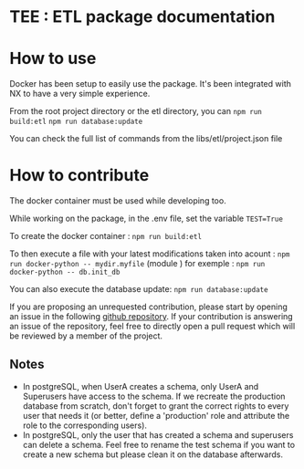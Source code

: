 # TEE : ETL package documentation

# How to use

Docker has been setup to easily use the package.
It's been integrated with NX to have a very simple experience.

From the root project directory or the etl directory, you can
`npm run build:etl`
`npm run database:update`

You can check the full list of commands from the libs/etl/project.json file

# How to contribute

The docker container must be used while developing too.

While working on the package, in the .env file, set the variable `TEST=True`

To create the docker container :
`npm run build:etl`

To then execute a file with your latest modifications taken into acount :
`npm run docker-python -- mydir.myfile` (module )
for exemple : `npm run docker-python -- db.init_db`

You can also execute the database update:
`npm run database:update`

If you are proposing an unrequested contribution, please start by opening an issue in the following [github repository](https://github.com/betagouv/mission-transition-ecologique).
If your contribution is answering an issue of the repository, feel free to directly open a pull request which will be reviewed by a member of the project.

## Notes

- In postgreSQL, when UserA creates a schema, only UserA and Superusers have access to the schema. If we recreate the production database from scratch, don't forget to grant the correct rights to every user that needs it (or better, define a 'production' role and attribute the role to the corresponding users).
- In postgreSQL, only the user that has created a schema and superusers can delete a schema. Feel free to rename the test schema if you want to create a new schema but please clean it on the database afterwards.
